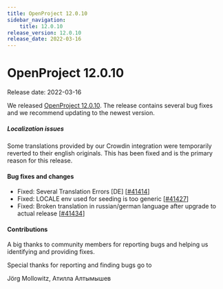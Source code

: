 ```yaml
---
title: OpenProject 12.0.10
sidebar_navigation:
    title: 12.0.10
release_version: 12.0.10
release_date: 2022-03-16
---
```


# OpenProject 12.0.10

Release date: 2022-03-16

We released [OpenProject 12.0.10](https://community.openproject.com/versions/1512).
The release contains several bug fixes and we recommend updating to the newest version.

##### Localization issues

Some translations provided by our Crowdin integration were temporarily reverted to their english originals.
This has been fixed and is the primary reason for this release.

<!--more-->
#### Bug fixes and changes

- Fixed: Several Translation Errors [DE] \[[#41414](https://community.openproject.com/wp/41414)\]
- Fixed: LOCALE env used for seeding is too generic \[[#41427](https://community.openproject.com/wp/41427)\]
- Fixed: Broken translation in russian/german language after upgrade to actual release \[[#41434](https://community.openproject.com/wp/41434)\]

#### Contributions
A big thanks to community members for reporting bugs and helping us identifying and providing fixes.

Special thanks for reporting and finding bugs go to

Jörg Mollowitz, Атилла Алтымышев
